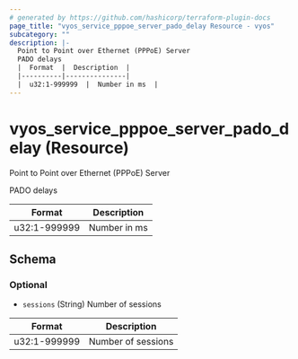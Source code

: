```yaml
---
# generated by https://github.com/hashicorp/terraform-plugin-docs
page_title: "vyos_service_pppoe_server_pado_delay Resource - vyos"
subcategory: ""
description: |-
  Point to Point over Ethernet (PPPoE) Server
  PADO delays
  |  Format  |  Description  |
  |----------|---------------|
  |  u32:1-999999  |  Number in ms  |
---
```


# vyos_service_pppoe_server_pado_delay (Resource)

Point to Point over Ethernet (PPPoE) Server

PADO delays

|  Format  |  Description  |
|----------|---------------|
|  u32:1-999999  |  Number in ms  |



<!-- schema generated by tfplugindocs -->
## Schema

### Optional

- `sessions` (String) Number of sessions

|  Format  |  Description  |
|----------|---------------|
|  u32:1-999999  |  Number of sessions  |
